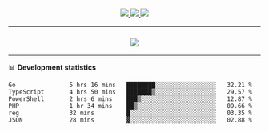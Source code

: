 <h3 align="center">
  <a href="https://github.com/hwalker928">
      <img src="https://img.shields.io/github/followers/hwalker928?label=Followers&style=for-the-badge&color=lightblue">
  </a>
  <a href="https://harryw.link/discord" alt="Discord">
      <img src="https://img.shields.io/discord/738451951758606336?label=discord&style=for-the-badge&color=lightblue"/>
  </a>
  <a href="https://harryw.link/sparked" alt="Sparked Host">
      <img src="https://img.shields.io/static/v1?label=Sponsor&message=Sparked%20Host&color=yellow&style=for-the-badge"/>
  </a>
</h3>

<hr>


<h3 align="center">
  <a href="https://github.com/hwalker928">
      <img src="https://github-profile-trophy.vercel.app/?username=hwalker928&no-bg=true&no-frame=true">
  </a>
</h3>


<hr>

📊 **Development statistics**

<!--START_SECTION:waka-->

```text
Go               5 hrs 16 mins   ████████░░░░░░░░░░░░░░░░░   32.21 %
TypeScript       4 hrs 50 mins   ███████▒░░░░░░░░░░░░░░░░░   29.57 %
PowerShell       2 hrs 6 mins    ███▒░░░░░░░░░░░░░░░░░░░░░   12.87 %
PHP              1 hr 34 mins    ██▒░░░░░░░░░░░░░░░░░░░░░░   09.66 %
reg              32 mins         █░░░░░░░░░░░░░░░░░░░░░░░░   03.35 %
JSON             28 mins         ▓░░░░░░░░░░░░░░░░░░░░░░░░   02.88 %
```

<!--END_SECTION:waka-->

